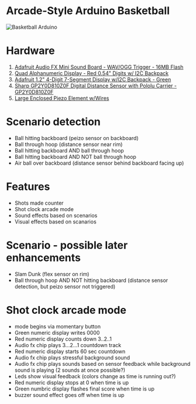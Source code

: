 # Arcade-Style Arduino Basketball
<img src="https://i.imgur.com/tN3fDFN.jpg" title="Basketball Arduino" />

# Hardware
<ol>
  <li><a href="https://www.adafruit.com/products/2341">Adafruit Audio FX Mini Sound Board - WAV/OGG Trigger - 16MB Flash</a></li>
  <li><a href="https://www.adafruit.com/product/1911">Quad Alphanumeric Display - Red 0.54" Digits w/ I2C Backpack</a></li>
  <li><a href="https://www.adafruit.com/product/1268">Adafruit 1.2" 4-Digit 7-Segment Display w/I2C Backpack - Green</a></li>
  <li><a href="https://www.adafruit.com/product/1927">Sharp GP2Y0D810Z0F Digital Distance Sensor with Pololu Carrier - GP2Y0D810Z0F</a></li>
  <li><a href="https://www.adafruit.com/product/1739">Large Enclosed Piezo Element w/Wires</a></li>
  
</ol>
 
# Scenario detection
<ul>
  <li>Ball hitting backboard (peizo sensor on backboard)</li>
  <li>Ball through hoop (distance sensor near rim)</li>
  <li>Ball hitting backboard AND ball through hoop</li>
  <li>Ball hitting backboard AND NOT ball through hoop</li>
  <li>Air ball over backboard (distance sensor behind backboard facing up)</li>
</ul> 

# Features
<ul>
  <li>Shots made counter</li>
  <li>Shot clock arcade mode</li>
  <li>Sound effects based on scenarios</li>
  <li>Visual effects based on scanarios</li>
</ul>

# Scenario - possible later enhancements
<ul>
  <li>Slam Dunk (flex sensor on rim)</li>
  <li>Ball through hoop AND NOT hitting backboard (distance sensor detection, but peizo sensor not triggered)</li>
</ul>

# Shot clock arcade mode
<ul>
  <li>mode begins via momentary button</li>
  <li>Green numeric display writes 0000</li>
  <li>Red numeric display counts down 3..2..1</li>
  <li>Audio fx chip plays 3...2...1 countdown track</li>
  <li>Red numeric display starts 60 sec countdown</li>
  <li>Audio fx chip plays stressful background sound</li>
  <li>Audio fx chip plays sounds based on sensor feedback while background sound is playing (2 sounds at once possible?)</li>
  <li>Leds show visual feedback (colors change as time is running out?)
  <li>Red numeric display stops at 0 when time is up</li>
  <li>Green numbric display flashes final score when time is up</li>
  <li>buzzer sound effect goes off when time is up</li>
</ul>
